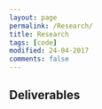 ```yaml
---
layout: page
permalink: /Research/
title: Research
tags: [code]
modified: 24-04-2017
comments: false
---
```



## Deliverables





















